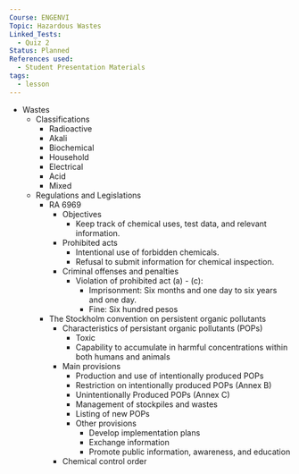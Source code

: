 ```yaml
---
Course: ENGENVI
Topic: Hazardous Wastes
Linked_Tests:
  - Quiz 2
Status: Planned
References used:
  - Student Presentation Materials
tags:
  - lesson
---
```


- Wastes
	- Classifications
		- Radioactive
		- Akali
		- Biochemical
		- Household
		- Electrical
		- Acid
		- Mixed
	- Regulations and Legislations
		- RA 6969
			- Objectives
				- Keep track of chemical uses, test data, and relevant information.
			- Prohibited acts
				- Intentional use of forbidden chemicals.
				- Refusal to submit information for chemical inspection.
			- Criminal offenses and penalties
				- Violation of prohibited act (a) - (c):
					- Imprisonment: Six months and one day to six years and one day.
					- Fine: Six hundred pesos
		- The Stockholm convention on persistent organic pollutants
			- Characteristics of persistant organic pollutants (POPs)
				- Toxic
				- Capability to accumulate in harmful concentrations within both humans and animals
			- Main provisions
				- Production and use of intentionally produced POPs
				- Restriction on intentionally produced POPs (Annex B)
				- Unintentionally Produced POPs (Annex C)
				- Management of stockpiles and wastes
				- Listing of new POPs
				- Other provisions
					- Develop implementation plans
					- Exchange information
					- Promote public information, awareness, and education
			- Chemical control order